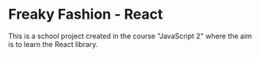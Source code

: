# Freaky Fashion - React

This is a school project created in the course "JavaScript 2" where the aim is to learn the React library.
